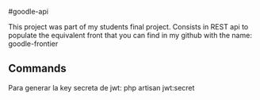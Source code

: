 #goodle-api

This project was part of my students final project.
Consists in REST api to populate the equivalent front that you can find in my github with the name: goodle-frontier

## Commands


Para generar la key secreta de jwt:
php artisan jwt:secret

